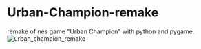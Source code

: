 # Urban-Champion-remake
remake of nes game "Urban Champion" with python and pygame.
![urban_champion_remake](https://user-images.githubusercontent.com/45993451/223123854-ed11b617-7951-4186-9656-715cba4061d2.PNG)
